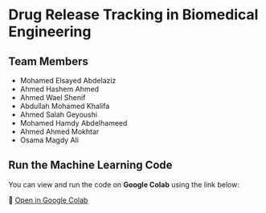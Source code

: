 # Drug Release Tracking in Biomedical Engineering

## Team Members

- Mohamed Elsayed Abdelaziz  
- Ahmed Hashem Ahmed  
- Ahmed Wael Shenif  
- Abdullah Mohamed Khalifa  
- Ahmed Salah Geyoushi  
- Mohamed Hamdy Abdelhameed  
- Ahmed Ahmed Mokhtar  
- Osama Magdy Ali

## Run the Machine Learning Code

You can view and run the code on **Google Colab** using the link below:

🔗 [Open in Google Colab](https://colab.research.google.com/drive/1y46YG-LfV_em9tiysk1kH6TYGATh9Gc2?usp=sharing)
